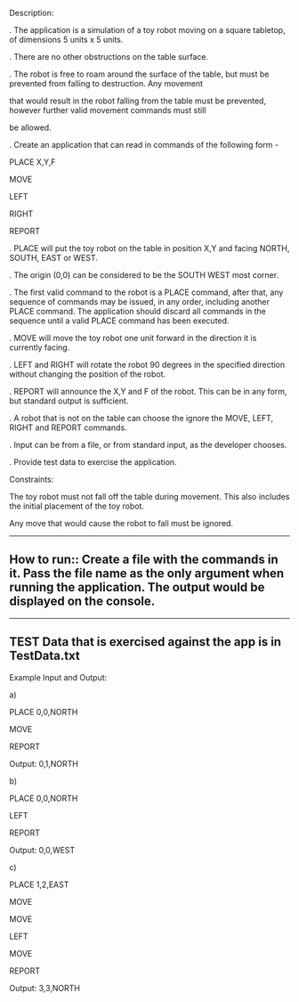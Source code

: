 ﻿Description:

. The application is a simulation of a toy robot moving on a square tabletop, of dimensions 5 units x 5 units.

. There are no other obstructions on the table surface.

. The robot is free to roam around the surface of the table, but must be prevented from falling to destruction. Any movement

that would result in the robot falling from the table must be prevented, however further valid movement commands must still

be allowed.





. Create an application that can read in commands of the following form -

PLACE X,Y,F

MOVE

LEFT

RIGHT

REPORT



. PLACE will put the toy robot on the table in position X,Y and facing NORTH, SOUTH, EAST or WEST.

. The origin (0,0) can be considered to be the SOUTH WEST most corner.

. The first valid command to the robot is a PLACE command, after that, any sequence of commands may be issued, in any order, including another PLACE command. The application should discard all commands in the sequence until a valid PLACE command has been executed.

. MOVE will move the toy robot one unit forward in the direction it is currently facing.

. LEFT and RIGHT will rotate the robot 90 degrees in the specified direction without changing the position of the robot.

. REPORT will announce the X,Y and F of the robot. This can be in any form, but standard output is sufficient.



. A robot that is not on the table can choose the ignore the MOVE, LEFT, RIGHT and REPORT commands.

. Input can be from a file, or from standard input, as the developer chooses.

. Provide test data to exercise the application.

Constraints:

The toy robot must not fall off the table during movement. This also includes the initial placement of the toy robot.

Any move that would cause the robot to fall must be ignored.

-----------------------------------------------------------------------------------------------------------
How to run::
Create a file with the commands in it. Pass the file name as the only argument when running the application.
The output would be displayed on the console.
-----------------------------------------------------------------------------------------------------------

-------------------------------------------------------------------
TEST Data that is exercised against the app is in TestData.txt
-------------------------------------------------------------------


Example Input and Output:

a)

PLACE 0,0,NORTH

MOVE

REPORT

Output: 0,1,NORTH



b)

PLACE 0,0,NORTH

LEFT

REPORT

Output: 0,0,WEST



c)

PLACE 1,2,EAST

MOVE

MOVE

LEFT

MOVE

REPORT

Output: 3,3,NORTH
